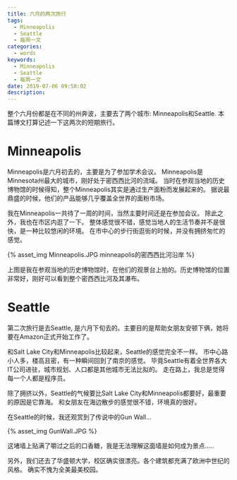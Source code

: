 ```yaml
---
title: 六月的两次旅行
tags:
  - Minneapolis
  - Seattle
  - 每周一文
categories:
  - words
keywords:
  - Minneapolis
  - Seattle
  - 每周一文
date: 2019-07-06 09:58:02
description:
---
```





整个六月份都是在不同的州奔波，主要去了两个城市: Minneapolis和Seattle.
本篇博文打算记述一下这两次的短期旅行。

<escape><!-- more --></escape>

# Minneapolis

Minneapolis是六月初去的，主要是为了参加学术会议。
Minneapolis是Minnesota州最大的城市，刚好处于密西西比河的流域。
当时在参观当地的历史博物馆的时候得知，整个Minneapolis其实是通过生产面粉而发展起来的。
据说最鼎盛的时候，他们的产品能够几乎覆盖全世界的面粉市场。

我在Minneapolis一共待了一周的时间，当然主要时间还是在参加会议。
除此之外，我也在市区内逛了一下。
整体感觉很不错，感觉当地人的生活节奏并不是很快，是一种比较悠闲的环境。
在市中心的步行街逛街的时候，并没有拥挤匆忙的感觉。

{% asset_img  Minneapolis.JPG minneapolis的密西西比河沿岸 %}

上图是我在参观当地的历史博物馆时，在他们的观景台上拍的。历史博物馆的位置非常好，刚好可以看到整个密西西比河及其瀑布。


# Seattle

第二次旅行是去Seattle, 是六月下旬去的。主要目的是帮助女朋友安顿下俩，她将要在Amazon正式开始工作了。

和Salt Lake City和Minneapolis比较起来，Seattle的感觉完全不一样。
市中心路小人多，楼高且密，有一种瞬间回到了南京的感觉。
毕竟Seattle有着全世界各大IT公司进驻，城市规划、人口都是其他城市无法比拟的。
走在路上，我总是觉得每一个人都是程序员。

除了拥挤以外，Seattle的气候要比Salt Lake City和Minneapolis都要好，最重要的原因是它靠海。
和女朋友在海边散步的感觉很不错，环境真的很好。

在Seattle的时候，我还观赏到了传说中的Gun Wall...

{% asset_img GunWall.JPG %}

这堵墙上贴满了嚼过之后的口香糖，我是无法理解这面墙是如何成为景点.....

另外，我们还去了华盛顿大学，校区确实很漂亮。各个建筑都充满了欧洲中世纪的风格。
确实不愧为全美最美校园。
